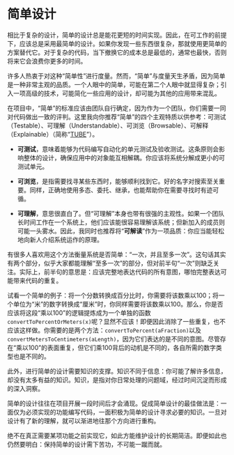 # 简单设计

相比于复杂的设计，简单的设计总是能花更短的时间实现。因此，在可工作的前提下，应该总是采用最简单的设计。如果你发现一些东西很复杂，那就使用更简单的方案替代它。对于复杂的代码，当下撤换它的成本总是最低的，通常也最快，否则将来它会浪费你更多的时间。

<!-- A simple design always takes less time to finish than a complex one. So always do the simplest thing that could possibly work next. If you find something that is complex replace it with something simple. It's always faster and cheaper to replace complex code now, before you waste a lot more time on it. -->

许多人热衷于对这种“简单性”进行度量。然而，“简单”与度量天生矛盾，因为简单是一种非常主观的品质。一个人眼中的简单，可能在第二个人眼中就显得复杂；引入一项高级的技术，可能简化一些应用的设计，却可能为其他的应用带来混乱。

<!-- Many people try to measure simplicity. Simple defies measurement because it is a very subjective quality. One person's simple is another person's complex. Adding an advanced technology can simplify one application and make a complete mess of another. -->

在项目中，“简单”的标准应该由团队自行确定，因为作为一个团队，你们需要一同对代码做出一致的评判。这里我向你推荐“简单”的四个主观特质以供参考：可测试（Testable）、可理解（Understandable）、可浏览（Browsable）、可解释（Explainable）（简称“[TUBE](http://www.zacharyspencer.com/2010/03/judging-code-simplicity-fit-it-through-the-tube/)”）。

<!-- Within your project the team decides what is simple. Together you judge your code subjectively. I recommend four subjective qualities; Testable, Understandable, Browsable, and Explainable (TUBE). -->

* **可测试**，意味着能够为代码编写自动化的单元测试及验收测试。这条原则会影响整体的设计，确保应用中的对象能互相解耦。你应该将系统分解成更小的可测试单元。

<!-- > Testable means you can write unit tests and acceptance tests to automatically check for problems. This impacts the overall design and coupling of objects in your application. Break your system into small testable units. -->

* **可浏览**，是指需要找寻某些东西时，能够顺利找到它。好的名字对搜索至关重要。同样，正确地使用多态、委托、继承，也能帮助你在需要寻找时有迹可循。

<!-- > Browsable is the quality of being able to find what you want when you want it. Good names helps you find things. Using polymorphism, delegation, and inheritance correctly helps you find things when you need to. -->

* **可理解**，意思很直白了。但“可理解”本身也带有很强的主观性。如果一个团队长时间工作在一个系统上，他们应该能很容易理解该系统；但新加入的成员则可能一头雾水。因此，我同时也推荐将“**可解读**”作为一项品质：你应当能轻松地向新人介绍系统运作的原理。

<!-- > Understandable is obvious, but highly subjective. A team that has been working with a system a long time will understand it even though someone new is completely baffled. So I also recommend explainable as a quality that means it's easy to show new people how everything works. -->

有很多人喜欢用这个方法衡量系统是否简单：“一次，并且至多一次”。这句话其实有两个部分，似乎大家都能理解“至多一次”的部分，但对前半句“一次”则缺乏关注。实际上，前半句的意思是：应该完整地表达代码的所有意图，哪怕完整表达可能带来代码的重复。

<!-- > Many people recommend a measure of simplicity as: Once and only once. It is important to remember this has two parts. Everyone seems	to understand the "only once" part but not the "once and" part. The first part means express all the intention of your code even if it means duplication. -->

试看一个简单的例子：将一个分数转换成百分比时，你需要将该数乘以100；将一个单位为“米”的数字转换成“厘米”时，你同样需要将该数乘以100。那么，你是否应该将这段“乘以100”的逻辑提炼成为一个单独的函数`convertToPercentOrMeters(x)`呢？显然不应该！即便因此消除了一些重复，也不应该这样做。你需要的是两个方法：`convertToPercent(aFraction)`以及`convertMetersToCentimeters(aLength)`，因为它们表达的是不同的意图。尽管存在“乘以100”的表面重复，但它们乘100背后的动机是不同的，各自所需的数字类型也是不同的。

<!-- > Consider a simple example; you multiply by 100 to turn a fraction into percentage and you also multiply by 100 to turn meters into centimeters. Should you have a single function that multiplies by 100 called convertToPercentOrMeters(x)? NO! Not even if it would remove some duplication. You want two methods; converToPercent(aFraction), and convertMetersToCentimeters(aLength). You want two because they tell you different things. Not just that you will multiply by 100 but also why you will multiply by 100 and what kinds of numbers are valid inputs. -->

此外，进行简单的设计需要知识的支撑。知识不同于信息：你可能了解许多信息，却没有太多有益的知识。知识，是指对你日常处理的问题域，经过时间沉淀而形成的深入洞察。

<!-- > One thing about simple designs is that they require knowledge to recognize. Knowledge is different from information, you can have plenty of information and no knowledge. Knowledge is insight into your problem domain that develops over time. -->

简单的设计往往在项目开展一段时间后才会涌现。促成简单设计的最佳做法是：一面仅为必须实现的功能编写代码，一面积极为简单的设计寻求必要的知识。一旦对设计有了新的理解，就可以渐进地往那个方向进行重构。

<!-- > Simple designs often come after the project has been running for a while. The best approach is to create code only for the features you are implementing while you search for enough knowledge to reveal the simplest design. Then refactor incrementally to implement your new understanding and design. -->

绝不在真正需要某项功能之前实现它，如此方能维护设计的长期简洁。即便如此也仍然要明白：保持简单的设计需下苦功，不可能一蹴而就。

<!-- > Keep things as simple as possible as long as possible by never adding functionality before it is scheduled. Beware though, keeping a design simple is hard work. -->
